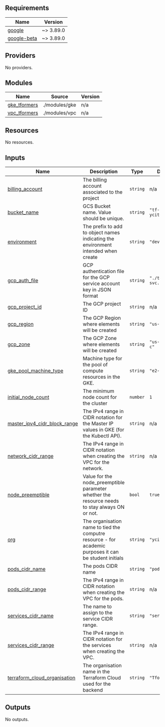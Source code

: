 ## Requirements

| Name | Version |
|------|---------|
| <a name="requirement_google"></a> [google](#requirement\_google) | ~> 3.89.0 |
| <a name="requirement_google-beta"></a> [google-beta](#requirement\_google-beta) | ~> 3.89.0 |

## Providers

No providers.

## Modules

| Name | Source | Version |
|------|--------|---------|
| <a name="module_gke_tformers"></a> [gke\_tformers](#module\_gke\_tformers) | ./modules/gke | n/a |
| <a name="module_vpc_tformers"></a> [vpc\_tformers](#module\_vpc\_tformers) | ./modules/vpc | n/a |

## Resources

No resources.

## Inputs

| Name | Description | Type | Default | Required |
|------|-------------|------|---------|:--------:|
| <a name="input_billing_account"></a> [billing\_account](#input\_billing\_account) | The billing account associated to the project | `string` | n/a | yes |
| <a name="input_bucket_name"></a> [bucket\_name](#input\_bucket\_name) | GCS Bucket name. Value should be unique. | `string` | `"tf-bucket-ycit021"` | no |
| <a name="input_environment"></a> [environment](#input\_environment) | The prefix to add to object names indicating the environment intended when create | `string` | `"dev"` | no |
| <a name="input_gcp_auth_file"></a> [gcp\_auth\_file](#input\_gcp\_auth\_file) | GCP authentication file for the GCP service account key in JSON format | `string` | `"./terraform-svc.json"` | no |
| <a name="input_gcp_project_id"></a> [gcp\_project\_id](#input\_gcp\_project\_id) | The GCP project ID | `string` | n/a | yes |
| <a name="input_gcp_region"></a> [gcp\_region](#input\_gcp\_region) | The GCP Region where elements will be created | `string` | `"us-central1"` | no |
| <a name="input_gcp_zone"></a> [gcp\_zone](#input\_gcp\_zone) | The GCP Zone where elements will be created | `string` | `"us-central1-c"` | no |
| <a name="input_gke_pool_machine_type"></a> [gke\_pool\_machine\_type](#input\_gke\_pool\_machine\_type) | Machine type for the pool of compute resources in the GKE. | `string` | `"e2-small"` | no |
| <a name="input_initial_node_count"></a> [initial\_node\_count](#input\_initial\_node\_count) | The minimum node count for the cluster | `number` | `1` | no |
| <a name="input_master_ipv4_cidr_block_range"></a> [master\_ipv4\_cidr\_block\_range](#input\_master\_ipv4\_cidr\_block\_range) | The IPv4 range in CIDR notation for the Master IP values in GKE (for the Kubectl API). | `string` | n/a | yes |
| <a name="input_network_cidr_range"></a> [network\_cidr\_range](#input\_network\_cidr\_range) | The IPv4 range  in CIDR notation when creating the VPC for the network. | `string` | n/a | yes |
| <a name="input_node_preemptible"></a> [node\_preemptible](#input\_node\_preemptible) | Value for the node\_preemptible parameter whether the resource needs to stay always ON or not. | `bool` | `true` | no |
| <a name="input_org"></a> [org](#input\_org) | The organisation name to tied the computre resource - for academic purposes it can be student initials | `string` | `"ycit"` | no |
| <a name="input_pods_cidr_name"></a> [pods\_cidr\_name](#input\_pods\_cidr\_name) | The pods CIDR name | `string` | `"pod-d"` | no |
| <a name="input_pods_cidr_range"></a> [pods\_cidr\_range](#input\_pods\_cidr\_range) | The IPv4 range  in CIDR notation when creating the VPC for the pods. | `string` | n/a | yes |
| <a name="input_services_cidr_name"></a> [services\_cidr\_name](#input\_services\_cidr\_name) | The name to assign to the service CIDR range. | `string` | `"serv-d"` | no |
| <a name="input_services_cidr_range"></a> [services\_cidr\_range](#input\_services\_cidr\_range) | The IPv4 range  in CIDR notation for the services when creating the VPC. | `string` | n/a | yes |
| <a name="input_terraform_cloud_organisation"></a> [terraform\_cloud\_organisation](#input\_terraform\_cloud\_organisation) | The organisation name in the Terraform Cloud used for the backend | `string` | `"Tformers"` | no |

## Outputs

No outputs.
